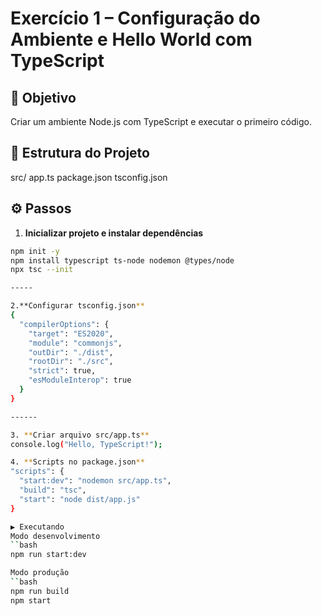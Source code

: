 # Exercício 1 – Configuração do Ambiente e Hello World com TypeScript

## 📌 Objetivo
Criar um ambiente Node.js com TypeScript e executar o primeiro código.

## 📂 Estrutura do Projeto

src/
app.ts
package.json
tsconfig.json

## ⚙️ Passos

1. **Inicializar projeto e instalar dependências**
```bash
npm init -y
npm install typescript ts-node nodemon @types/node
npx tsc --init

-----

2.**Configurar tsconfig.json**
{
  "compilerOptions": {
    "target": "ES2020",
    "module": "commonjs",
    "outDir": "./dist",
    "rootDir": "./src",
    "strict": true,
    "esModuleInterop": true
  }
}

------

3. **Criar arquivo src/app.ts**
console.log("Hello, TypeScript!");

4. **Scripts no package.json**
"scripts": {
  "start:dev": "nodemon src/app.ts",
  "build": "tsc",
  "start": "node dist/app.js"
}

▶️ Executando
Modo desenvolvimento
``bash
npm run start:dev

Modo produção
``bash
npm run build
npm start